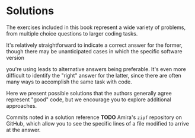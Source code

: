 # Solutions 

The exercises included in this book represent a wide variety of problems, from multiple choice questions to larger coding tasks.

It's relatively straightforward to indicate a correct answer for the former, though there may be unanticipated cases in which the specific software version

you're using leads to alternative answers being preferable.
It's even more difficult to identify the "right" answer for the latter,
since there are often many ways to accomplish the same task with code.

Here we present possible solutions that the authors generally agree represent "good" code, but we encourage you to explore additional approaches.

Commits noted in a solution reference **TODO** Amira's `zipf` repository on GitHub, which allow you to see the specific lines of a file modified to arrive at the answer.

```{include} ../exercises/solutions/bash_basics.md
  
```


```{include} ../exercises/solutions/bash_tools.md
  
```


```{include} ../exercises/solutions/bash_advanced.md
  
```


```{include} ../exercises/solutions/python_cli.md
  
```

```{include} ../exercises/solutions/version_control.md
  
```

```{include} ../exercises/solutions/git_advanced.md
  
```

```{include} ../exercises/solutions/teams.md
  
```

```{include} ../exercises/solutions/into_make.md
  
```

```{include} ../exercises/solutions/configuration.md
  
```


```{include} ../exercises/solutions/testing.md
  
```

```{include} ../exercises/solutions/error.md
  
```

```{include} ../exercises/solutions/provenance.md
  
```

```{include} ../exercises/solutions/packaging.md
  
```

